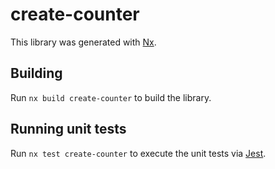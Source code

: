 # create-counter

This library was generated with [Nx](https://nx.dev).

## Building

Run `nx build create-counter` to build the library.

## Running unit tests

Run `nx test create-counter` to execute the unit tests via [Jest](https://jestjs.io).
